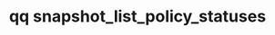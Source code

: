 ---
category: snapshot
command: snapshot_list_policy_statuses
keywords: qq, qq_cli, snapshot_list_policy_statuses
optional_options: []
permalink: /qq-cli-command-guide/snapshot/snapshot_list_policy_statuses.html
positional_options: []
sidebar: qq_cli_command_reference_sidebar
summary: This section explains how to use the <code>qq snapshot_list_policy_statuses</code>
  command.
synopsis: List all snapshot policy statuses
title: qq snapshot_list_policy_statuses
usage: qq snapshot_list_policy_statuses [-h]

---